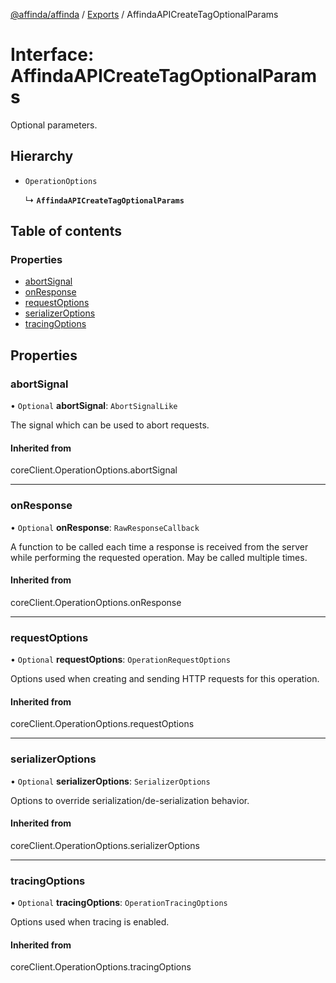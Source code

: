[@affinda/affinda](../README.md) / [Exports](../modules.md) / AffindaAPICreateTagOptionalParams

# Interface: AffindaAPICreateTagOptionalParams

Optional parameters.

## Hierarchy

- `OperationOptions`

  ↳ **`AffindaAPICreateTagOptionalParams`**

## Table of contents

### Properties

- [abortSignal](AffindaAPICreateTagOptionalParams.md#abortsignal)
- [onResponse](AffindaAPICreateTagOptionalParams.md#onresponse)
- [requestOptions](AffindaAPICreateTagOptionalParams.md#requestoptions)
- [serializerOptions](AffindaAPICreateTagOptionalParams.md#serializeroptions)
- [tracingOptions](AffindaAPICreateTagOptionalParams.md#tracingoptions)

## Properties

### abortSignal

• `Optional` **abortSignal**: `AbortSignalLike`

The signal which can be used to abort requests.

#### Inherited from

coreClient.OperationOptions.abortSignal

___

### onResponse

• `Optional` **onResponse**: `RawResponseCallback`

A function to be called each time a response is received from the server
while performing the requested operation.
May be called multiple times.

#### Inherited from

coreClient.OperationOptions.onResponse

___

### requestOptions

• `Optional` **requestOptions**: `OperationRequestOptions`

Options used when creating and sending HTTP requests for this operation.

#### Inherited from

coreClient.OperationOptions.requestOptions

___

### serializerOptions

• `Optional` **serializerOptions**: `SerializerOptions`

Options to override serialization/de-serialization behavior.

#### Inherited from

coreClient.OperationOptions.serializerOptions

___

### tracingOptions

• `Optional` **tracingOptions**: `OperationTracingOptions`

Options used when tracing is enabled.

#### Inherited from

coreClient.OperationOptions.tracingOptions
